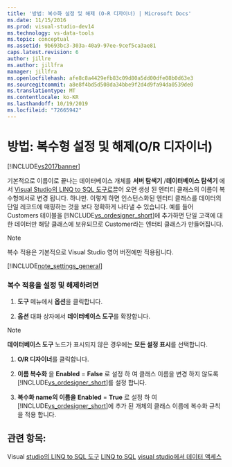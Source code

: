 ```yaml
---
title: '방법: 복수화 설정 및 해제 (O-R 디자이너) | Microsoft Docs'
ms.date: 11/15/2016
ms.prod: visual-studio-dev14
ms.technology: vs-data-tools
ms.topic: conceptual
ms.assetid: 9b693bc3-303a-40a9-97ee-9cef5ca3ae81
caps.latest.revision: 6
author: jillre
ms.author: jillfra
manager: jillfra
ms.openlocfilehash: afe8c8a4429efb83c09d80a5dd00dfe08b0d63e3
ms.sourcegitcommit: a8e8f4bd5d508da34bbe9f2d4d9fa94da0539de0
ms.translationtype: MT
ms.contentlocale: ko-KR
ms.lasthandoff: 10/19/2019
ms.locfileid: "72665942"
---
```

# <a name="how-to-turn-pluralization-on-and-off-or-designer"></a>방법: 복수형 설정 및 해제(O/R 디자이너)
[!INCLUDE[vs2017banner](../includes/vs2017banner.md)]

기본적으로 이름이로 끝나는 데이터베이스 개체를 **서버 탐색기** /**데이터베이스 탐색기** 에서 [Visual Studio의 LINQ to SQL 도구로](../data-tools/linq-to-sql-tools-in-visual-studio2.md)끌어 오면 생성 된 엔터티 클래스의 이름이 복수형에서로 변경 됩니다. 하나만. 이렇게 하면 인스턴스화된 엔터티 클래스를 데이터의 단일 레코드에 매핑하는 것을 보다 정확하게 나타낼 수 있습니다. 예를 들어 Customers 테이블을 [!INCLUDE[vs_ordesigner_short](../includes/vs-ordesigner-short-md.md)]에 추가하면 단일 고객에 대한 데이터만 해당 클래스에 보유되므로 Customer라는 엔터티 클래스가 만들어집니다.

> [!NOTE]
> 복수 적용은 기본적으로 Visual Studio 영어 버전에만 적용됩니다.

 [!INCLUDE[note_settings_general](../includes/note-settings-general-md.md)]

### <a name="to-turn-pluralization-on-and-off"></a>복수 적용을 설정 및 해제하려면

1. **도구** 메뉴에서 **옵션**을 클릭합니다.

2. **옵션** 대화 상자에서 **데이터베이스 도구**를 확장합니다.

> [!NOTE]
> **데이터베이스 도구** 노드가 표시되지 않은 경우에는 **모든 설정 표시**를 선택합니다.

1. **O/R 디자이너**를 클릭합니다.

2. **이름 복수화** 을 **Enabled**  = **False** 로 설정 하 여 클래스 이름을 변경 하지 않도록 [!INCLUDE[vs_ordesigner_short](../includes/vs-ordesigner-short-md.md)]를 설정 합니다.

3. **복수화 name의 이름을** **Enabled**  = **True** 로 설정 하 여 [!INCLUDE[vs_ordesigner_short](../includes/vs-ordesigner-short-md.md)]에 추가 된 개체의 클래스 이름에 복수화 규칙을 적용 합니다.

## <a name="see-also"></a>관련 항목:
 Visual [studio의 LINQ to SQL 도구](../data-tools/linq-to-sql-tools-in-visual-studio2.md) [LINQ to SQL](https://msdn.microsoft.com/library/73d13345-eece-471a-af40-4cc7a2f11655) [visual studio에서 데이터 액세스](../data-tools/accessing-data-in-visual-studio.md)
